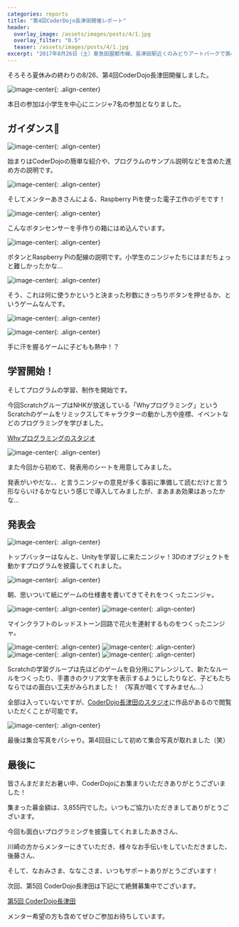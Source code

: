 ```yaml
---
categories: reports
title: "第4回CoderDojo長津田開催レポート"
header:
  overlay_image: /assets/images/posts/4/1.jpg
  overlay_filter: "0.5"
  teaser: /assets/images/posts/4/1.jpg
excerpt: "2017年8月26日（土）東急田園都市線、長津田駅近くのみどりアートパークで第4回CoderDojo長津田開催しました。"
---
```


そろそろ夏休みの終わりの8/26、第4回CoderDojo長津田開催しました。

![image-center](/assets/images/posts/4/1.jpg){: .align-center}

本日の参加は小学生を中心にニンジャ7名の参加となりました。

## ガイダンス

![image-center](/assets/images/posts/4/2.jpg){: .align-center}

始まりはCoderDojoの簡単な紹介や、プログラムのサンプル説明などを含めた進め方の説明です。

![image-center](/assets/images/posts/4/3.jpg){: .align-center}

そしてメンターあきさんによる、Raspberry Piを使った電子工作のデモです！

![image-center](/assets/images/posts/4/4.jpg){: .align-center}

こんなボタンセンサーを手作りの箱にはめ込んでいます。

![image-center](/assets/images/posts/4/5.jpg){: .align-center}

ボタンとRaspberry Piの配線の説明です。小学生のニンジャたちにはまだちょっと難しかったかな...

![image-center](/assets/images/posts/4/6.jpg){: .align-center}

そう、これは何に使うかというと決まった秒数にきっちりボタンを押せるか、というゲームなんです。

![image-center](/assets/images/posts/4/8.jpg){: .align-center}

![image-center](/assets/images/posts/4/9.jpg){: .align-center}

手に汗を握るゲームに子どもも熱中！？

## 学習開始！

そしてプログラムの学習、制作を開始です。

今回ScratchグループはNHKが放送している「Whyプログラミング」というScratchのゲームをリミックスしてキャラクターの動かし方や座標、イベントなどのプログラミングを学びました。

[Whyプログラミングのスタジオ](https://scratch.mit.edu/studios/1943093/)

![image-center](/assets/images/posts/4/10.jpg){: .align-center}

また今回から初めて、発表用のシートを用意してみました。

発表がいやだな、、と言うニンジャの意見が多く事前に準備して読むだけと言う形ならいけるかなという感じで導入してみましたが、まあまあ効果はあったかな...

## 発表会

![image-center](/assets/images/posts/4/11.jpg){: .align-center}

トップバッターはなんと、Unityを学習しに来たニンジャ！3Dのオブジェクトを動かすプログラムを披露してくれました。

![image-center](/assets/images/posts/4/12.jpg){: .align-center}

朝、思いついて紙にゲームの仕様書を書いてきてそれをつくったニンジャ。

![image-center](/assets/images/posts/4/15.jpg){: .align-center}
![image-center](/assets/images/posts/4/16.jpg){: .align-center}

マインクラフトのレッドストーン回路で花火を連射するものをつくったニンジャ。

![image-center](/assets/images/posts/4/13.jpg){: .align-center}
![image-center](/assets/images/posts/4/14.jpg){: .align-center}
![image-center](/assets/images/posts/4/17.jpg){: .align-center}
![image-center](/assets/images/posts/4/18.jpg){: .align-center}

Scratchの学習グループは先ほどのゲームを自分用にアレンジして、新たなルールをつくったり、手書きのクリア文字を表示するようにしたりなど、子どもたちならではの面白い工夫がみられました！
（写真が暗くてすみません...）

全部は入っていないですが、[CoderDojo長津田のスタジオ](https://scratch.mit.edu/studios/4097384/projects/)に作品があるので閲覧いただくことが可能です。

![image-center](/assets/images/posts/4/20.jpg){: .align-center}

最後は集合写真をパシャり。第4回目にして初めて集合写真が取れました（笑）

## 最後に

皆さんまだまだお暑い中、CoderDojoにお集まりいただきありがとうございました！

集まった募金額は、3,855円でした。いつもご協力いただきましてありがとうございます。

今回も面白いプログラミングを披露してくれましたあきさん、

川崎の方からメンターにきていただき、様々なお手伝いをしていただきました、後藤さん、

そして、なおみさま、ななこさま、いつもサポートありがとうございます！

次回、第5回 CoderDojo長津田は下記にて絶賛募集中でございます。

[第5回 CoderDojo長津田](https://coderdojo-nagatsuta.connpass.com/event/65540/)

メンター希望の方も含めてぜひご参加お待ちしています。
